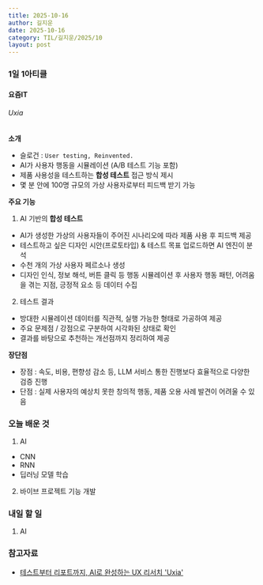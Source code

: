 ```yaml
---
title: 2025-10-16
author: 길지운
date: 2025-10-16
category: TIL/길지운/2025/10
layout: post
---
```


### 1일 1아티클
#### 요즘IT
###### Uxia
**소개**
- 슬로건 : `User testing, Reinvented.`
- AI가 사용자 행동을 시뮬레이션 (A/B 테스트 기능 포함)
- 제품 사용성을 테스트하는 **합성 테스트** 접근 방식 제시
- 몇 분 안에 100명 규모의 가상 사용자로부터 피드백 받기 가능
  
**주요 기능**
1. AI 기반의 **합성 테스트**
  - AI가 생성한 가상의 사용자들이 주어진 시나리오에 따라 제품 사용 후 피드백 제공
  - 테스트하고 싶은 디자인 시안(프로토타입) & 테스트 목표 업로드하면 AI 엔진이 분석
  - 수천 개의 가상 사용자 페르소나 생성
  - 디자인 인식, 정보 해석, 버튼 클릭 등 행동 시뮬레이션 후 사용자 행동 패턴, 어려움을 겪는 지점, 긍정적 요소 등 데이터 수집
2. 테스트 결과
  - 방대한 시뮬레이션 데이터를 직관적, 실행 가능한 형태로 가공하여 제공
  - 주요 문제점 / 강점으로 구분하여 시각화된 상태로 확인
  - 결과를 바탕으로 추천하는 개선점까지 정리하여 제공
  
**장단점**
- 장점 : 속도, 비용, 편향성 감소 등, LLM 서비스 통한 진행보다 효율적으로 다양한 검증 진행
- 단점 : 실제 사용자의 예상치 못한 창의적 행동, 제품 오용 사례 발견이 어려울 수 있음
  
### 오늘 배운 것
1. AI
  - CNN
  - RNN
  - 딥러닝 모델 학습
2. 바이브 프로젝트 기능 개발
  
### 내일 할 일
1. AI
  
### 참고자료
- [테스트부터 리포트까지, AI로 완성하는 UX 리서치 'Uxia'](https://yozm.wishket.com/magazine/detail/3395)